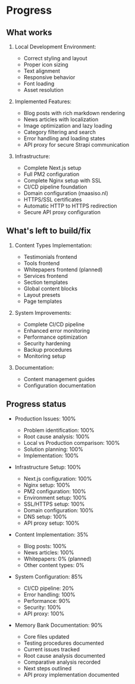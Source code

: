 # Progress

## What works
1. Local Development Environment:
   - Correct styling and layout
   - Proper icon sizing
   - Text alignment
   - Responsive behavior
   - Font loading
   - Asset resolution

2. Implemented Features:
   - Blog posts with rich markdown rendering
   - News articles with localization
   - Image optimization and lazy loading
   - Category filtering and search
   - Error handling and loading states
   - API proxy for secure Strapi communication

3. Infrastructure:
   - Complete Next.js setup
   - Full PM2 configuration
   - Complete Nginx setup with SSL
   - CI/CD pipeline foundation
   - Domain configuration (maasiso.nl)
   - HTTPS/SSL certificates
   - Automatic HTTP to HTTPS redirection
   - Secure API proxy configuration

## What's left to build/fix
1. Content Types Implementation:
   - Testimonials frontend
   - Tools frontend
   - Whitepapers frontend (planned)
   - Services frontend
   - Section templates
   - Global content blocks
   - Layout presets
   - Page templates

2. System Improvements:
   - Complete CI/CD pipeline
   - Enhanced error monitoring
   - Performance optimization
   - Security hardening
   - Backup procedures
   - Monitoring setup

3. Documentation:
   - Content management guides
   - Configuration documentation

## Progress status
- Production Issues: 100%
  * Problem identification: 100%
  * Root cause analysis: 100%
  * Local vs Production comparison: 100%
  * Solution planning: 100%
  * Implementation: 100%

- Infrastructure Setup: 100%
  * Next.js configuration: 100%
  * Nginx setup: 100%
  * PM2 configuration: 100%
  * Environment setup: 100%
  * SSL/HTTPS setup: 100%
  * Domain configuration: 100%
  * DNS setup: 100%
  * API proxy setup: 100%
  
- Content Implementation: 35%
  * Blog posts: 100%
  * News articles: 100%
  * Whitepapers: 0% (planned)
  * Other content types: 0%
  
- System Configuration: 85%
  * CI/CD pipeline: 20%
  * Error handling: 100%
  * Performance: 90%
  * Security: 100%
  * API proxy: 100%
  
- Memory Bank Documentation: 90%
  * Core files updated
  * Testing procedures documented
  * Current issues tracked
  * Root cause analysis documented
  * Comparative analysis recorded
  * Next steps outlined
  * API proxy implementation documented
